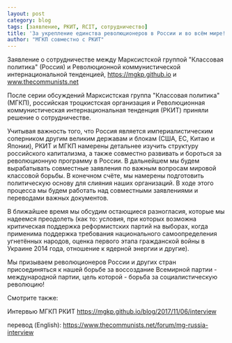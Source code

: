 ```yaml
---
layout: post
category: blog
tags: [заявление, РКИТ, RCIT, сотрудничество]
title: 'За укрепление единства революционеров в России и во всём мире!'
author: "МГКП совместно с РКИТ"
---
```


Заявление о сотрудничестве между Марксистской группой "Классовая политика" (Россия) и Революционной коммунистической интернациональной тенденцией, https://mgkp.github.io и www.thecommunists.net

После серии обсуждений Марксистская группа "Классовая политика" (МГКП), российская троцкистская организация и Революционная коммунистическая интернациональная тенденция (РКИТ) приняли решение о сотрудничестве.

Учитывая важность того, что Россия является империалистическим соперником другим великим державам и блокам (США, ЕС, Китаю и Японии), РКИТ и МГКП намерены детальнее изучить структуру российского капитализма, а также совместно развивать и бороться за революционную программу в России. В дальнейшем мы будем вырабатывать совместные заявления по важным вопросам мировой классовой борьбы. В конечном счёте, мы намерены подготовить политическую основу для слияния наших организаций. В ходе этого процесса мы будем работать над совместными заявлениями и переводами важных документов.

В ближайшее время мы обсудим остающиеся разногласия, которые мы надеемся преодолеть (как то: условия, при которых возможна критическая поддержка реформистских партий на выборах, когда применима поддержка требования национального самоопределения угнетённых народов, оценка первого этапа гражданской войны в Украине 2014 года, отношение к ядерной энергии и другие).

Мы призываем революционеров России и других стран присоединяться к нашей борьбе за воссоздание Всемирной партии - международной партии, цель которой - борьба за социалистическую революцию!

Смотрите также:

Интервью МГКП РКИТ https://mgkp.github.io/blog/2017/11/06/interview

перевод (English): https://www.thecommunists.net/forum/mg-russia-interview